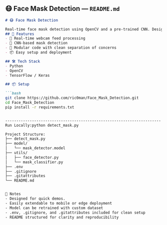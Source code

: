 ## 😷 Face Mask Detection — `README.md`

```markdown
# 😷 Face Mask Detection

Real-time face mask detection using OpenCV and a pre-trained CNN. Designed for quick demos, modular clarity.
## 🚀 Features
- 🎥 Real-time webcam feed processing
- 🧠 CNN-based mask detection
- 🧱 Modular code with clean separation of concerns
- 📦 Easy setup and deployment

## 🛠️ Tech Stack
- Python
- OpenCV
- TensorFlow / Keras

## 📦 Setup

```bash
git clone https://github.com/ric0man/Face_Mask_Detection.git
cd Face_Mask_Detection
pip install -r requirements.txt


----------------------------------------------------------------------
Run Locally:python detect_mask.py

Project Structure:
├── detect_mask.py
├── model/
│   └── mask_detector.model
├── utils/
│   ├── face_detector.py
│   └── mask_classifier.py
├── .env
├── .gitignore
├── .gitattributes
└── README.md


📌 Notes
- Designed for quick demos.
- Easily extendable to mobile or edge deployment
- Model can be retrained with custom dataset
- .env, .gitignore, and .gitattributes included for clean setup
- README structured for clarity and reproducibility

